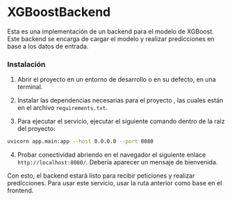 # XGBoostBackend

Esta es una implementación de un backend para el modelo de XGBoost. Este backend se encarga de cargar el modelo y realizar predicciones en base a los datos de entrada.

### Instalación

1. Abrir el proyecto en un entorno de desarrollo o en su defecto, en una terminal.

2. Instalar las dependencias necesarias para el proyecto , las cuales están en el archivo `requirements.txt`.

3. Para ejecutar el servicio, ejecutar el siguiente comando dentro de la raiz del proyecto:

```bash
uvicorn app.main:app --host 0.0.0.0 --port 8080
```

4. Probar conectividad abriendo en el navegador el siguiente enlace `http://localhost:8080/`. Debería aparecer un mensaje de bienvenida.

Con esto, el backend estará listo para recibir peticiones y realizar predicciones. Para usar este servicio, usar la ruta anterior como base en el frontend.
